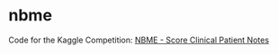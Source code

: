 # nbme

Code for the Kaggle Competition: [NBME - Score Clinical Patient Notes](https://www.kaggle.com/c/nbme-score-clinical-patient-notes)
